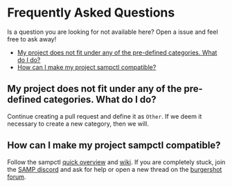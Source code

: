 # Frequently Asked Questions
Is a question you are looking for not available here? Open a issue and feel free to ask away!

- [My project does not fit under any of the pre-defined categories. What do I do?](#my-project-does-not-fit-under-any-of-the-pre-defined-categories-what-do-i-do)
- [How can I make my project sampctl compatible?](#how-can-i-make-my-project-sampctl-compatible)

## My project does not fit under any of the pre-defined categories. What do I do?
Continue creating a pull request and define it as `Other`. If we deem it necessary to create a new category, then we will.
 
## How can I make my project sampctl compatible?
Follow the sampctl [quick overview](https://github.com/Southclaws/sampctl/wiki/Quick-Overview) and [wiki](https://github.com/Southclaws/sampctl/wiki).
If you are completely stuck, join the [SAMP discord](https://discord.gg/hURGKHJ) and ask for help or open a new thread on the [burgershot forum](https://www.burgershot.gg/).
